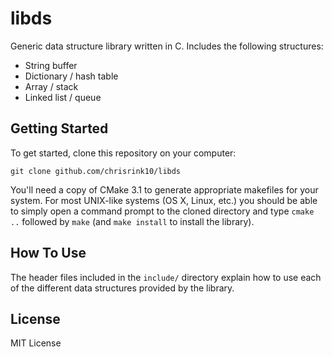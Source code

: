libds
=====

Generic data structure library written in C. Includes the following structures:

 * String buffer
 * Dictionary / hash table
 * Array / stack
 * Linked list / queue

## Getting Started
To get started, clone this repository on your computer:

    git clone github.com/chrisrink10/libds
    
You'll need a copy of CMake 3.1 to generate appropriate makefiles for your 
system. For most UNIX-like systems (OS X, Linux, etc.) you should be able
to simply open a command prompt to the cloned directory and type 
`cmake ..` followed by `make` (and `make install` to install the library).

## How To Use
The header files included in the `include/` directory explain how to use
each of the different data structures provided by the library.

## License
MIT License
